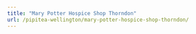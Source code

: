 ```yaml
---
title: "Mary Potter Hospice Shop Thorndon"
url: /pipitea-wellington/mary-potter-hospice-shop-thorndon/
---
```

